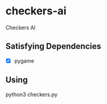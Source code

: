 # checkers-ai

Checkers AI

## Satisfying Dependencies

- [x] pygame

## Using

python3 checkers.py
